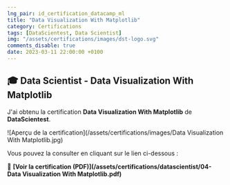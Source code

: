 ```yaml
---
lng_pair: id_certification_datacamp_ml
title: "Data Visualization With Matplotlib"
category: Certifications
tags: [DataScientest, Data Scientist]
img: "/assets/certifications/images/dst-logo.svg"
comments_disable: true
date: 2023-03-11 22:00:00 +0100
---
```


## 🎓 Data Scientist - Data Visualization With Matplotlib

J'ai obtenu la certification **Data Visualization With Matplotlib** de **DataScientest**.

![Aperçu de la certification](/assets/certifications/images/Data Visualization With Matplotlib.jpg)  

Vous pouvez la consulter en cliquant sur le lien ci-dessous :

📜 **[Voir la certification (PDF)](/assets/certifications/datascientist/04-Data Visualization With Matplotlib.pdf)** 
